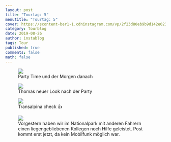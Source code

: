 ```yaml
---
layout: post
title: "Tourtag: 5"
menutitle: "Tourtag: 5"
cover: https://scontent-ber1-1.cdninstagram.com/vp/2f23d80eb9b9d142e02379d154316b9e/5DF2CA82/t51.2885-15/e35/68948191_2323766504338448_2189065190412573258_n.jpg?_nc_ht=scontent-ber1-1.cdninstagram.com
category: Tourblog
date: 2019-08-26
author: instablog
tags: Tour
published: true
comments: false
math: false
---
```


<figure><img src="https://scontent-ber1-1.cdninstagram.com/vp/b4c2e4e98427a1cba0f016933eb66fd4/5DFC29D6/t51.2885-15/e35/s1080x1080/67486990_470420090180091_5714316666294422484_n.jpg?_nc_ht=scontent-ber1-1.cdninstagram.com"/> <figcaption>Party Time und der Morgen danach</figcaption></figure>
<figure><img src="https://scontent-ber1-1.cdninstagram.com/vp/71f18cfac959d6aa75495584da88c0fa/5DF646BA/t51.2885-15/e35/68699517_151516162616070_2853086311903798261_n.jpg?_nc_ht=scontent-ber1-1.cdninstagram.com"/> <figcaption>Thomas neuer Look nach der Party</figcaption></figure>
<figure><img src="https://scontent-ber1-1.cdninstagram.com/vp/305f8158e059be9f6ab271f0972a91b6/5DF1D11D/t51.2885-15/e35/s1080x1080/67711639_152584279180723_7398461055733470265_n.jpg?_nc_ht=scontent-ber1-1.cdninstagram.com"/> <figcaption>Transalpina check 👍</figcaption></figure>
<figure><img src="https://scontent-ber1-1.cdninstagram.com/vp/2f23d80eb9b9d142e02379d154316b9e/5DF2CA82/t51.2885-15/e35/68948191_2323766504338448_2189065190412573258_n.jpg?_nc_ht=scontent-ber1-1.cdninstagram.com"/> <figcaption>Vorgestern haben wir im Nationalpark mit anderen Fahrern einen liegengebliebenen Kollegen noch Hilfe geleistet. Post kommt erst jetzt, da kein Mobilfunk möglich war.</figcaption></figure>
